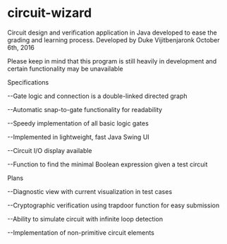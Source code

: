 # circuit-wizard
Circuit design and verification application in Java developed to ease the grading and learning process.
Developed by Duke Vijitbenjaronk October 6th, 2016

Please keep in mind that this program is still heavily in development and certain functionality may be unavailable

Specifications

  --Gate logic and connection is a double-linked directed graph
  
  --Automatic snap-to-gate functionality for readability
  
  --Speedy implementation of all basic logic gates
  
  --Implemented in lightweight, fast Java Swing UI
  
  --Circuit I/O display available
  
  --Function to find the minimal Boolean expression given a test circuit
  
Plans
  
  --Diagnostic view with current visualization in test cases
  
  --Cryptographic verification using trapdoor function for easy submission
  
  --Ability to simulate circuit with infinite loop detection
  
  --Implementation of non-primitive circuit elements
